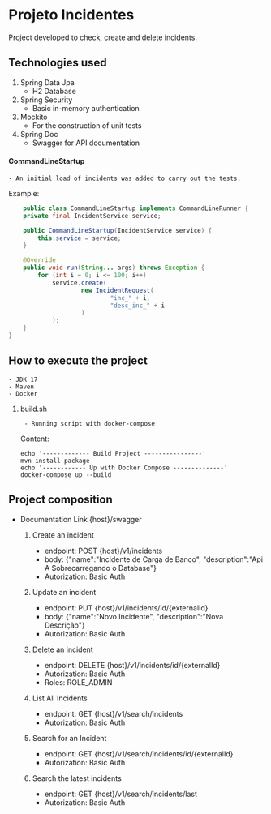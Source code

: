 # Projeto Incidentes

Project developed to check, create and delete incidents.

## Technologies used

1. Spring Data Jpa
   - H2 Database
2. Spring Security 
   - Basic in-memory authentication
3. Mockito 
   - For the construction of unit tests
4. Spring Doc 
   - Swagger for API documentation

#### CommandLineStartup

    - An initial load of incidents was added to carry out the tests.
Example:
```java
    public class CommandLineStartup implements CommandLineRunner {
    private final IncidentService service;

    public CommandLineStartup(IncidentService service) {
        this.service = service;
    }

    @Override
    public void run(String... args) throws Exception {
        for (int i = 0; i <= 100; i++)
            service.create(
                    new IncidentRequest(
                            "inc_" + i,
                            "desc_inc_" + i
                    )
            );
    }
}
```

## How to execute the project

    - JDK 17
    - Maven
    - Docker

1. build.sh

        - Running script with docker-compose     
   Content:
   ```shell
   echo '------------- Build Project ----------------'
   mvn install package
   echo '------------ Up with Docker Compose --------------'
   docker-compose up --build
   ```

## Project composition

- Documentation Link {host}/swagger


    1. Create an incident
        - endpoint: POST {host}/v1/incidents
        - body: {"name":"Incidente de Carga de Banco", "description":"Api A Sobrecarregando o Database"}
        - Autorization: Basic Auth

    2. Update an incident
        - endpoint: PUT {host}/v1/incidents/id/{externalId}
        - body: {"name":"Novo Incidente", "description":"Nova Descrição"}
        - Autorization: Basic Auth

    3. Delete an incident
        - endpoint: DELETE {host}/v1/incidents/id/{externalId}
        - Autorization: Basic Auth
        - Roles: ROLE_ADMIN

    4. List All Incidents
        - endpoint: GET {host}/v1/search/incidents
        - Autorization: Basic Auth

    5. Search for an Incident
        - endpoint: GET {host}/v1/search/incidents/id/{externalId}
        - Autorization: Basic Auth

    6. Search the latest incidents
        - endpoint: GET {host}/v1/search/incidents/last
        - Autorization: Basic Auth 
